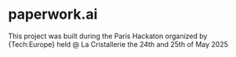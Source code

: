 # paperwork.ai
This project was built during the Paris Hackaton organized by {Tech:Europe} held @ La Cristallerie the 24th and 25th of May 2025
